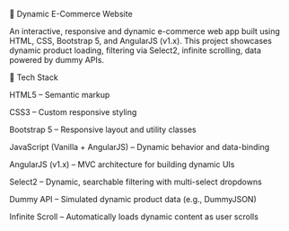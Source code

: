 🛒 Dynamic E-Commerce Website 

An interactive, responsive and dynamic e-commerce web app built using HTML, CSS, Bootstrap 5, and AngularJS (v1.x). This project showcases dynamic product loading, filtering via Select2, infinite scrolling, data powered by dummy APIs. 

🧰 Tech Stack

HTML5 – Semantic markup

CSS3 – Custom responsive styling

Bootstrap 5 – Responsive layout and utility classes

JavaScript (Vanilla + AngularJS) – Dynamic behavior and data-binding

AngularJS (v1.x) – MVC architecture for building dynamic UIs

Select2 – Dynamic, searchable filtering with multi-select dropdowns

Dummy API – Simulated dynamic product data (e.g., DummyJSON)

Infinite Scroll – Automatically loads dynamic content as user scrolls
